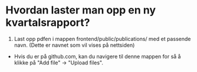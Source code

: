 # Hvordan laster man opp en ny kvartalsrapport?

1. Last opp pdfen i mappen frontend/public/publications/ med et passende navn. (Dette er navnet som vil vises på nettsiden)
- Hvis du er på github.com, kan du navigere til denne mappen for så å klikke på "Add file" -> "Upload files".
